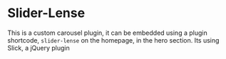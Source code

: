 # Slider-Lense
This is a custom carousel plugin, it can be embedded using a plugin shortcode, <code>slider-lense</code> on the homepage, in the hero section. Its using Slick, a jQuery plugin

